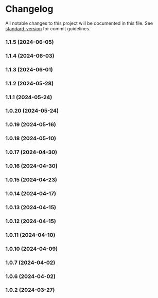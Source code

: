 # Changelog

All notable changes to this project will be documented in this file. See [standard-version](https://github.com/conventional-changelog/standard-version) for commit guidelines.

### 1.1.5 (2024-06-05)

### 1.1.4 (2024-06-03)

### 1.1.3 (2024-06-01)

### 1.1.2 (2024-05-28)

### 1.1.1 (2024-05-24)

### 1.0.20 (2024-05-24)

### 1.0.19 (2024-05-16)

### 1.0.18 (2024-05-10)

### 1.0.17 (2024-04-30)

### 1.0.16 (2024-04-30)

### 1.0.15 (2024-04-23)

### 1.0.14 (2024-04-17)

### 1.0.13 (2024-04-15)

### 1.0.12 (2024-04-15)

### 1.0.11 (2024-04-10)

### 1.0.10 (2024-04-09)

### 1.0.7 (2024-04-02)

### 1.0.6 (2024-04-02)

### 1.0.2 (2024-03-27)
